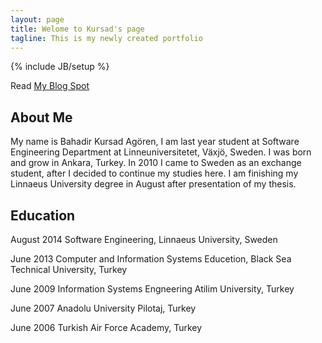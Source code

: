 ```yaml
---
layout: page
title: Welome to Kursad's page 
tagline: This is my newly created portfolio
---
```

{% include JB/setup %}

Read [My Blog Spot](http://publicabstract.blogspot.se)


## About Me

My name is Bahadir Kursad Agören, I am last year student at Software Engineering Department at
Linneuniversitetet, Växjö, Sweden. I was born and grow in Ankara, Turkey. In 2010 I came to Sweden as an
exchange student, after I decided to continue my studies here. I am finishing my Linnaeus University degree in
August after presentation of my thesis.



## Education

 August 2014 Software Engineering, Linnaeus University, Sweden

 June   2013 Computer and Information Systems Educetion, Black Sea Technical University, Turkey
 
 June   2009 Information Systems Engneering Atilim University, Turkey
 
 June   2007 Anadolu University Pilotaj, Turkey
 
 June   2006 Turkish Air Force Academy, Turkey 
 


  




